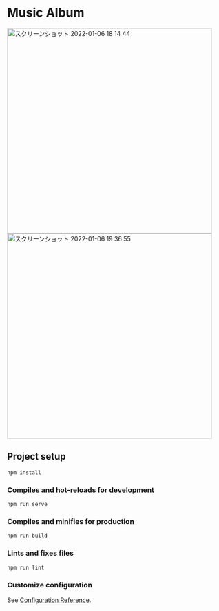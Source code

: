 # Music Album

<img width="475px" alt="スクリーンショット 2022-01-06 18 14 44" src="https://user-images.githubusercontent.com/84354821/148359196-31356b8a-4beb-485a-9387-0b432644efea.png"> <img width="475px" alt="スクリーンショット 2022-01-06 19 36 55" src="https://user-images.githubusercontent.com/84354821/148369926-cde68a7e-ec03-4488-9467-c9c6c7fb537b.png">

## Project setup
```
npm install
```

### Compiles and hot-reloads for development
```
npm run serve
```

### Compiles and minifies for production
```
npm run build
```

### Lints and fixes files
```
npm run lint
```

### Customize configuration
See [Configuration Reference](https://cli.vuejs.org/config/).
